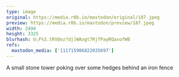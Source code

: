 ```yaml
---
type: image
original: https://media.r0b.io/mastodon/original/187.jpeg
preview: https://media.r0b.io/mastodon/preview/187.jpeg
width: 2494
height: 3325
blurhash: U;F%3.tRV@oz?dj]WAogt7RjfPayRQaxofWB
refs:
  mastodon_media: ['111715906822035697']
---
```


A small stone tower poking over some hedges behind an iron fence
